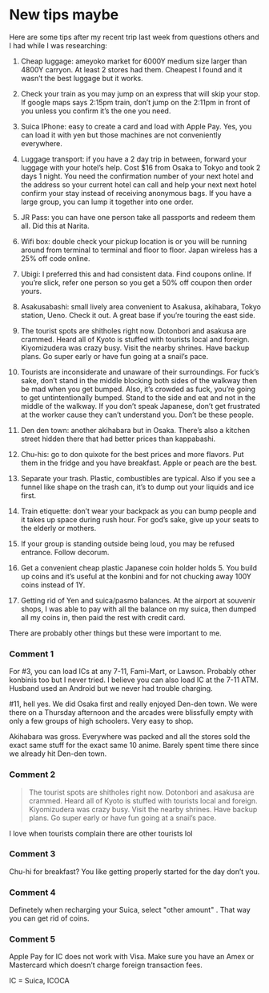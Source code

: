 # New tips maybe

Here are some tips after my recent trip last week from questions others and I had while I was researching:

1. Cheap luggage: ameyoko market for 6000Y medium size larger than 4800Y carryon.  At least 2 stores had them.  Cheapest I found and it wasn’t the best luggage but it works.  

2. Check your train as you may jump on an express that will skip your stop.  If google maps says 2:15pm train, don’t jump on the 2:11pm in front of you unless you confirm it’s the one you need.

3.  Suica IPhone: easy to create a card and load with Apple Pay.  Yes, you can load it with yen but those machines are not conveniently everywhere.  

4.  Luggage transport: if you have a 2 day trip in between, forward your luggage with your hotel’s help.  Cost $16 from Osaka to Tokyo and took 2 days 1 night.  You need the confirmation number of your next hotel and the address so your current hotel can call and help your next next hotel confirm your stay instead of receiving anonymous bags.  If you have a large group, you can lump it together into one order.

5.  JR Pass: you can have one person take all passports and redeem them all.  Did this at Narita. 

6.  Wifi box: double check your pickup location is or you will be running around from terminal to terminal and floor to floor.  Japan wireless has a 25% off code online.

7. Ubigi: I preferred this and had consistent data.  Find coupons online.  If you’re slick, refer one person so you get a 50% off coupon then order yours.  

8.  Asakusabashi: small lively area convenient to Asakusa, akihabara, Tokyo station, Ueno.  Check it out.  A great base if you’re touring the east side. 

9. The tourist spots are shitholes right now.  Dotonbori and asakusa are crammed.  Heard all of Kyoto is stuffed with tourists local and foreign.  Kiyomizudera was crazy busy.  Visit the nearby shrines.  Have backup plans.  Go super early or have fun going at a snail’s pace.

10. Tourists are inconsiderate and unaware of their surroundings.  For fuck’s sake, don’t stand in the middle blocking both sides of the walkway then be mad when you get bumped.  Also, it’s crowded as fuck, you’re going to get untintentionally bumped.  Stand to the side and eat and not in the middle of the walkway.  If you don’t speak Japanese, don’t get frustrated at the worker cause they can’t understand you.  Don’t be these people.

11. Den den town: another akihabara but in Osaka.  There’s also a kitchen street hidden there that had better prices than kappabashi.

12.  Chu-his: go to don quixote for the best prices and more flavors.  Put them in the fridge and you have breakfast.  Apple or peach are the best. 

13. Separate your trash.  Plastic, combustibles are typical.  Also if you see a funnel like shape on the trash can, it’s to dump out your liquids and ice first.  

14. Train etiquette: don’t wear your backpack as you can bump people and it takes up space during rush hour.  For god’s sake, give up your seats to the elderly or mothers.  

15. If your group is standing outside being loud, you may be refused entrance.  Follow decorum. 

16. Get a convenient cheap plastic Japanese coin holder holds 5.  You build up coins and it’s useful at the konbini and for not chucking away 100Y coins instead of 1Y.  

17. Getting rid of Yen and suica/pasmo balances.  At the airport at souvenir shops, I was able to pay with all the balance on my suica, then dumped all my coins in, then paid the rest with credit card. 

There are probably other things but these were important to me.

### Comment 1

For #3, you can load ICs at any 7-11, Fami-Mart, or Lawson. Probably other konbinis too but I never tried. I believe you can also load IC at the 7-11 ATM. Husband used an Android but we never had trouble charging.

\#11, hell yes. We did Osaka first and really enjoyed Den-den town. We were there on a Thursday afternoon and the arcades were blissfully empty with only a few groups of high schoolers. Very easy to shop. 

Akihabara was gross. Everywhere was packed and all the stores sold the exact same stuff for the exact same 10 anime. Barely spent time there since we already hit Den-den town.

### Comment 2

>The tourist spots are shitholes right now. Dotonbori and asakusa are crammed. Heard all of Kyoto is stuffed with tourists local and foreign. Kiyomizudera was crazy busy. Visit the nearby shrines. Have backup plans. Go super early or have fun going at a snail’s pace.

I love when tourists complain there are other tourists lol

### Comment 3

Chu-hi for breakfast? You like getting properly started for the day don’t you.

### Comment 4

Definetely when recharging your Suica, select "other amount" . 
That way you can get rid of coins.

### Comment 5

Apple Pay for IC does not work with Visa. Make sure you have an Amex or Mastercard which doesn’t charge foreign transaction fees.

IC = Suica, ICOCA

